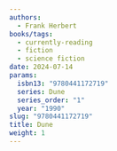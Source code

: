 ```yaml
---
authors:
  - Frank Herbert
books/tags:
  - currently-reading
  - fiction
  - science fiction
date: 2024-07-14
params:
  isbn13: "9780441172719"
  series: Dune
  series_order: "1"
  year: "1990"
slug: "9780441172719"
title: Dune
weight: 1
---
```


<!--more-->
